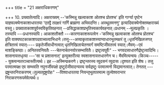 +++
title = "21 अक्षराधिकरणम्"

+++
10. प्रख्यातेत्यादि। अक्षराख्यम् --'कस्मिन्नु खल्वाकाश ओतश्च प्रोतश्च' इति गार्ग्या पृष्टेन याज्ञवल्क्येनाकाशाधारतया 'एतद्वै तदक्षरं गार्गि ब्राह्मणा अभिवदन्ति। अस्थूलमनणु' इत्यादिवाक्येनोक्तमक्षराख्यं वस्तु। प्रख्याताकाशपूर्वस्वविकृतिवहनात् --प्रसिद्धाकाशप्रभृतिस्वकार्यवहनात्।प्रधानम् --मूलप्रकृतिः ।तस्यापि ---प्रधानस्यापि। आकाशतौक्तौ ---कारणाकाशरूपत्वेन -'कस्मिन्नु खल्वाकाश ओतश्च प्रोतश्च' इति वाक्यघटकाकाशपदवाच्यत्वाभिधाने।तत्तु---अव्याकृताकाशस्याप्याधारभूतमक्षरं तु।धृतनिखिलजगत् क्षेत्रितत्त्वं स्यात्---- प्रकृतेर्जीवाधीनत्वात् धृतनिखिलाचेतनवर्गं समष्टिजीवतत्त्वं स्यात्।मैवम्--एवं माशङ्किष्ठाः। अनितरवनियतैः ---चेतनाचेतनयोरसम्भावितैः। द्रष्टृत्वपूर्वैः" -- भगवदसाधारणैर्द्रष्टृत्वादिभिः। शासनायत्तधृत्या ---'सा च प्रशासनात्' इत्युक्तरीत्या स्वशासनायत्तधारणेन च। मैवमित्यन्वयः।किञ्च------ युक्त्यन्यतरञ्चास्तीत्यर्थः। इह --अस्मिन्प्रकरणे। द्रष्टृन्तरस्य व्युदसनं व्युदासः।दृश्यत इति शेषः। तत्तु परमात्मपक्ष एव सम्भवति नपुनर्जीवपक्षे द्रष्टुर्दजीवादन्यस्य सर्वद्रष्टुः परमात्मनो विद्यमानत्वात्। तेनतत् --- द्रष्ट्रन्तरनिराकरणम्।तुल्यतद्द्रष्ट्रपोहः" --विश्वाधारतया नियन्तृभूतपरमात्म तुल्येश्वरान्तर निराकरणरूपमेवेत्यर्थः॥